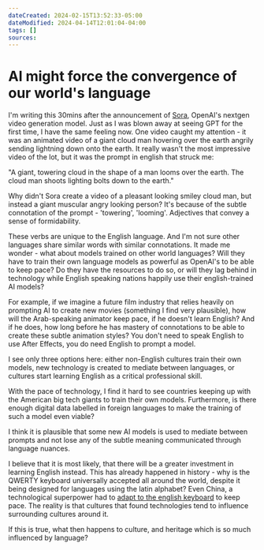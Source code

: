 ```yaml
---
dateCreated: 2024-02-15T13:52:33-05:00
dateModified: 2024-04-14T12:01:04-04:00
tags: []
sources: 
---
```


#  AI might force the convergence of our world's language

I'm writing this 30mins after the announcement of [Sora](https://openai.com/sora), OpenAI's nextgen video generation model. Just as I was blown away at seeing GPT for the first time, I have the same feeling now. One video caught my attention - it was an animated video of a giant cloud man hovering over the earth angrily sending lightning down onto the earth. It really wasn't the most impressive video of the lot, but it was the prompt in english that struck me: 

"A giant, towering cloud in the shape of a man looms over the earth. The cloud man shoots lighting bolts down to the earth."

Why didn't Sora create a video of a pleasant looking smiley cloud man, but instead a giant muscular angry looking person? It's because of the subtle connotation of the prompt - 'towering', 'looming'. Adjectives that convey a sense of formidability.

These verbs are unique to the English language. And I'm not sure other languages share similar words with similar connotations. It made me wonder - what about models trained on other world languages? Will they have to train their own language models as powerful as OpenAI's to be able to keep pace? Do they have the resources to do so, or will they lag behind in technology while English speaking nations happily use their english-trained AI models?

For example, if we imagine a future film industry that relies heavily on prompting AI to create new movies (something I find very plausible), how will the Arab-speaking animator keep pace, if he doesn't learn English? And if he does, how long before he has mastery of connotations to be able to create these subtle animation styles? You don't need to speak English to use After Effects, you do need English to prompt a model.

I see only three options here: either non-English cultures train their own models, new technology is created to mediate between languages, or cultures start learning English as a critical professional skill.

With the pace of technology, I find it hard to see countries keeping up with the American big tech giants to train their own models. Furthermore, is there enough digital data labelled in foreign languages to make the training of such a model even viable?

I think it is plausible that some new AI models is used to mediate between prompts and not lose any of the subtle meaning communicated through language nuances.

I believe that it is most likely, that there will be a greater investment in learning English instead. This has already happened in history - why is the QWERTY keyboard universally accepted all around the world, despite it being designed for languages using the latin alphabet? Even China, a technological superpower had to [adapt to the english keyboard](https://radiolab.org/podcast/wubi-effect) to keep pace. The reality is that cultures that found technologies tend to influence surrounding cultures around it.

If this is true, what then happens to culture, and heritage which is so much influenced by language?


